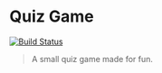 # Quiz Game

[![Build Status](https://travis-ci.org/DennisOnder/quiz-game.svg?branch=master)](https://travis-ci.org/DennisOnder/quiz-game)

> A small quiz game made for fun.

